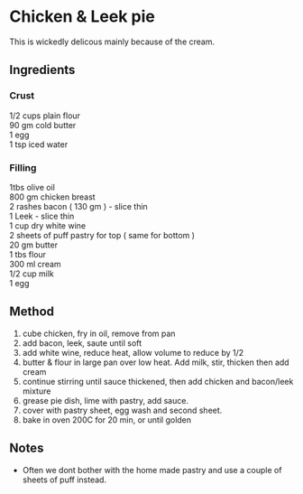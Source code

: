 # Chicken & Leek pie
This is wickedly delicous mainly because of the cream.

## Ingredients

### Crust
1/2 cups plain flour  
90 gm cold butter  
1 egg  
1 tsp iced water  

### Filling
1tbs olive oil  
800 gm chicken breast  
2 rashes bacon ( 130 gm ) - slice thin   
1 Leek - slice thin  
1 cup dry white wine  
2 sheets of puff pastry for top ( same for bottom )   
20 gm butter  
1 tbs flour  
300 ml cream  
1/2 cup milk  
1 egg  

## Method
1. cube chicken, fry in oil, remove from pan
2. add bacon, leek, saute until soft
3. add white wine, reduce heat, allow volume to reduce by 1/2
4. butter & flour in large pan over low heat. Add milk, stir, thicken then add cream
5. continue stirring until sauce thickened, then add chicken and bacon/leek mixture
6. grease pie dish, lime with pastry, add sauce.
7. cover with pastry sheet, egg wash and second sheet.
8. bake in oven 200C for 20 min, or until golden

## Notes
* Often we dont bother with the home made pastry and use a couple of sheets of puff instead. 
